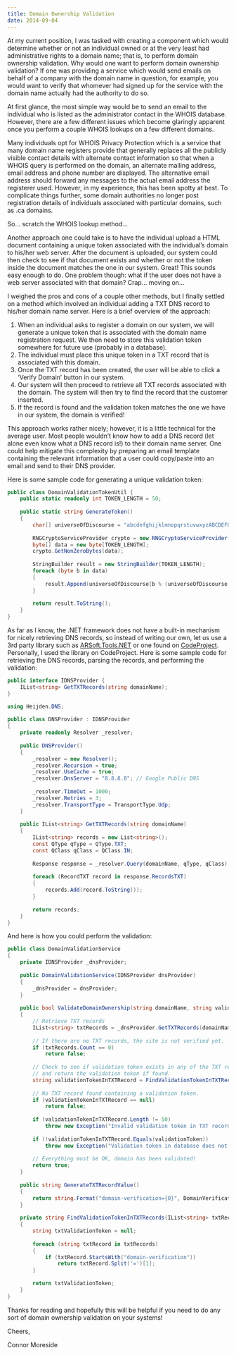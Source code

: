 ```yaml
---
title: Domain Ownership Validation
date: 2014-09-04
---
```


At my current position, I was tasked with creating a component which would determine 
whether or not an individual owned or at the very least had administrative rights to a 
domain name; that is, to perform domain ownership validation. Why would one want to 
perform domain ownership validation? If one was providing a service which would send 
emails on behalf of a company with the domain name in question, for example, you would 
want to verify that whomever had signed up for the service with the domain name actually 
had the authority to do so.  
  
At first glance, the most simple way would be to send an email to the individual who 
is listed as the administrator contact in the WHOIS database. However, there are a few 
different issues which become glaringly apparent once you perform a couple WHOIS lookups 
on a few different domains.  
  
Many individuals opt for WHOIS Privacy Protection which is a service that many domain 
name registers provide that generally replaces all the publicly visible contact details 
with alternate contact information so that when a WHOIS query is performed on the domain, 
an alternate mailing address, email address and phone number are displayed. The alternative 
email address should forward any messages to the actual email address the registerer used. 
However, in my experience, this has been spotty at best. To complicate things further, some 
domain authorities no longer post registration details of individuals associated with 
particular domains, such as .ca domains.  
  
So… scratch the WHOIS lookup method…  
  
Another approach one could take is to have the individual upload a HTML document containing a 
unique token associated with the individual’s domain to his/her web server. After the document is 
uploaded, our system could then check to see if that document exists and whether or not the token 
inside the document matches the one in our system. Great! This sounds easy enough to do. One problem 
though: what if the user does not have a web server associated with that 
domain? Crap… moving on…  
  
I weighed the pros and cons of a couple other methods, but I finally settled on a method which 
involved an individual adding a TXT DNS record to his/her domain name server. Here is a brief 
overview of the approach:  
  
1. When an individual asks to register a domain on our system, we will generate a 
unique token that is associated with the domain name registration request. We then need 
to store this validation token somewhere for future use (probably in a database).  
2. The individual must place this unique token in a TXT record that is associated 
with this domain.  
3. Once the TXT record has been created, the user will be able to click 
a ‘Verify Domain’ button in our system.  
4. Our system will then proceed to retrieve all TXT records associated 
with the domain. The system will then try to find the record that the 
customer inserted.  
5. If the record is found and the validation token matches the one we have 
in our system, the domain is verified!  

This approach works rather nicely; however, it is a little technical for the average 
user. Most people wouldn’t know how to add a DNS record (let alone even know what a 
DNS record is!) to their domain name server. One could help mitigate this complexity by 
preparing an email template containing the relevant information that a user could copy/paste 
into an email and send to their DNS provider.  
  
Here is some sample code for generating a unique validation token:  
  
```cs
public class DomainValidationTokenUtil {
    public static readonly int TOKEN_LENGTH = 50;        
 
    public static string GenerateToken()
    {
        char[] universeOfDiscourse = "abcdefghijklmnopqrstuvwxyzABCDEFGHIJKLMNOPQRSTUVWXYZ1234567890".ToCharArray();
            
        RNGCryptoServiceProvider crypto = new RNGCryptoServiceProvider();
        byte[] data = new byte[TOKEN_LENGTH];
        crypto.GetNonZeroBytes(data);
 
        StringBuilder result = new StringBuilder(TOKEN_LENGTH);
        foreach (byte b in data)
        {
            result.Append(universeOfDiscourse[b % (universeOfDiscourse.Length - 1)]);
        }
            
        return result.ToString();
    }
}
```
  
As far as I know, the .NET framework does not have a built-in mechanism for 
nicely retrieving DNS records, so instead of writing our own, let us use a 3rd party 
library such as [ARSoft.Tools.NET](http://arsofttoolsnet.codeplex.com/) or one found on 
[CodeProject](http://www.codeproject.com/Articles/23673/DNS-NET-Resolver-C). Personally, 
I used the library on CodeProject. Here is some sample code for retrieving the DNS 
records, parsing the records, and performing the validation:  
  
```cs
public interface IDNSProvider {
    IList<string> GetTXTRecords(string domainName);
}
```

```cs
using Heijden.DNS;
 
public class DNSProvider : IDNSProvider
{
    private readonly Resolver _resolver;
 
    public DNSProvider()
    {
        _resolver = new Resolver();
        _resolver.Recursion = true;
        _resolver.UseCache = true;
        _resolver.DnsServer = "8.8.8.8"; // Google Public DNS
 
        _resolver.TimeOut = 1000;
        _resolver.Retries = 3;
        _resolver.TransportType = TransportType.Udp;
    }
 
    public IList<string> GetTXTRecords(string domainName)
    {
        IList<string> records = new List<string>();
        const QType qType = QType.TXT;
        const QClass qClass = QClass.IN;
 
        Response response = _resolver.Query(domainName, qType, qClass);
 
        foreach (RecordTXT record in response.RecordsTXT)
        {
            records.Add(record.ToString());
        }
 
        return records;
    }
}
```

And here is how you could perform the validation:  

```cs
public class DomainValidationService
{
    private IDNSProvider _dnsProvider;
 
    public DomainValidationService(IDNSProvider dnsProvider)
    {
        _dnsProvider = dnsProvider;
    }
 
    public bool ValidateDomainOwnership(string domainName, string validationToken)
    {
        // Retrieve TXT records
        IList<string> txtRecords = _dnsProvider.GetTXTRecords(domainName);
 
        // If there are no TXT records, the site is not verified yet.
        if (txtRecords.Count == 0)
            return false;
 
        // Check to see if validation token exists in any of the TXT records found
        // and return the validation token if found.
        string validationTokenInTXTRecord = FindValidationTokenInTXTRecords(txtRecords, validationToken);
 
        // No TXT record found containing a validation token.
        if (validationTokenInTXTRecord == null)
            return false;
 
        if (validationTokenInTXTRecord.Length != 50)
            throw new Exception("Invalid validation token in TXT record.");
 
        if (!validationTokenInTXTRecord.Equals(validationToken))
            throw new Exception("Validation token in database does not match token in TXT record.");
 
        // Everything must be OK, domain has been validated!
        return true;
    }
 
    public string GenerateTXTRecordValue()
    {
        return string.Format("domain-verification={0}", DomainVerificationTokenUtil.GenerateToken());
    }
 
    private string FindValidationTokenInTXTRecords(IList<string> txtRecords, string validationToken)
    {
        string txtValidationToken = null;
 
        foreach (string txtRecord in txtRecords)
        {
            if (txtRecord.StartsWith("domain-verification"))
                return txtRecord.Split('=')[1];
        }
 
        return txtValidationToken;
    }
}
```

Thanks for reading and hopefully this will be helpful if you need to do any sort of 
domain ownership validation on your systems!  
  
Cheers,  
  
Connor Moreside

